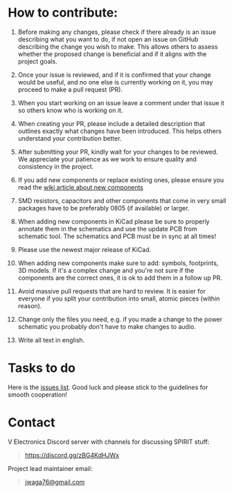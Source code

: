 # How to contribute:

1. Before making any changes, please check if there already is an issue describing what you want to
do, if not open an issue on GitHub describing the change you wish to make.
This allows others to assess whether the proposed change is beneficial and if it aligns
with the project goals.

2. Once your issue is reviewed, and if it is confirmed that your change would be useful,
and no one else is currently working on it, you may proceed to make a pull request (PR).

3. When you start working on an issue leave a comment under that issue it so others know who is working on it.

4. When creating your PR, please include a detailed description that outlines exactly
what changes have been introduced. This helps others understand your contribution better.

5. After submitting your PR, kindly wait for your changes to be reviewed.
We appreciate your patience as we work to ensure quality and consistency in the project.

6. If you add new components or replace existing ones, please ensure you read the [wiki article about new components](https://github.com/V3lectronics/SPIRIT/wiki/Suggesting-new-parts)

7. SMD resistors, capacitors and other components that come in very small packages have to be preferably 0805 (if available) or larger.

8. When adding new components in KiCad please be sure to properly annotate them in the schematics and use the update PCB from schematic tool.
The schematics and PCB must be in sync at all times!

9. Please use the newest major release of KiCad.

10. When adding new components make sure to add: symbols, footprints, 3D models. If it's a complex change and you're not sure if the components are the correct ones,
it is ok to add them in a follow up PR.

11. Avoid massive pull requests that are hard to review. It is easier for
everyone if you split your contribution into small, atomic pieces (within reason).

12. Change only the files you need, e.g. if you made a change to the power schematic you probably don't have to make changes to audio.

13. Write all text in english.

# Tasks to do

Here is the [issues list](https://github.com/V3lectronics/SPIRIT/issues). Good luck and please stick to the guidelines for smooth cooperation!

# Contact

V Electronics Discord server with channels for discussing SPIRIT stuff:

>https://discord.gg/zBG4KdHJWx

Project lead maintainer email:

>jwaga76@gmail.com

